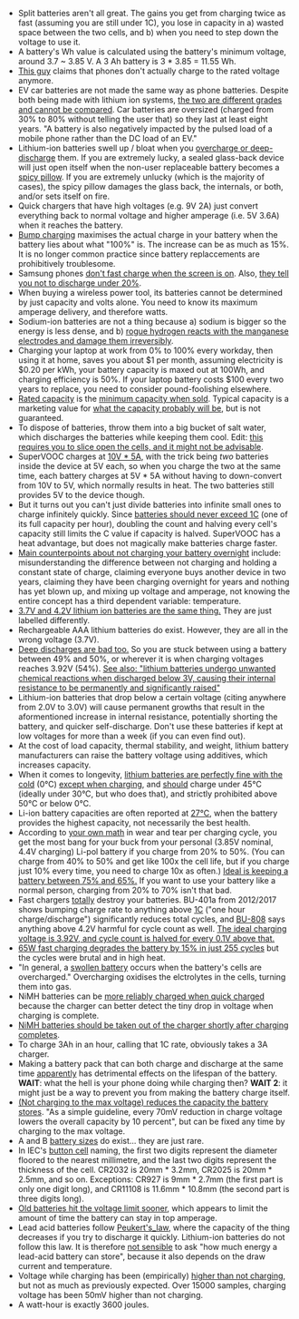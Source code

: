 - Split batteries aren't all great. The gains you get from charging twice as fast (assuming you are still under 1C), you lose in capacity in a) wasted space between the two cells, and b) when you need to step down the voltage to use it.
- A battery's Wh value is calculated using the battery's minimum voltage, around 3.7 ~ 3.85 V. A 3 Ah battery is 3 * 3.85 = 11.55 Wh.
- [This guy](https://old.reddit.com/r/explainlikeimfive/comments/iquiso/eli5_why_is_it_that_you_can_keep_a_house_phone_on/g4v8lqp/?context=10000) claims that phones don't actually charge to the rated voltage anymore.
- EV car batteries are not made the same way as phone batteries. Despite both being made with lithium ion systems, [the two are different grades and cannot be compared](https://batteryuniversity.com/learn/article/why_mobile_phone_batteries_do_not_last_as_long_as_an_ev_battery). Car batteries are oversized (charged from 30% to 80% without telling the user that) so they last at least eight years. "A battery is also negatively impacted by the pulsed load of a mobile phone rather than the DC load of an EV."
- Lithium-ion batteries swell up / bloat when you [overcharge or deep-discharge](https://www.dfrsolutions.com/blog/why-do-lithium-ion-batteries-swell) them. If you are extremely lucky, a sealed glass-back device will just open itself when the non-user replaceable battery becomes a [spicy pillow](https://www.reddit.com/r/spicypillows/). If you are extremely unlucky (which is the majority of cases), the spicy pillow damages the glass back, the internals, or both, and/or sets itself on fire.
- Quick chargers that have high voltages (e.g. 9V 2A) just convert everything back to normal voltage and higher amperage (i.e. 5V 3.6A) when it reaches the battery.
- [Bump charging](https://www.androidpolice.com/2010/12/14/your-battery-gauge-is-lying-to-you-everything-you-need-to-know-about-bump-charging-and-inconsistent-battery-drain/) maximises the actual charge in your battery when the battery lies about what "100%" is. The increase can be as much as 15%. It is no longer common practice since battery replaccements are prohibitively troublesome.
- Samsung phones [don't fast charge when the screen is on](https://www.xda-developers.com/charging-comparison-oneplus-huawei/). Also, [they tell you not to discharge under 20%](https://www.samsung.com/ie/support/mobile-devices/how-can-i-optimise-and-extend-the-battery-life-on-my-samsung-galaxy-smartphone/).
- When buying a wireless power tool, its batteries cannot be determined by just capacity and volts alone. You need to know its maximum amperage delivery, and therefore watts.
- Sodium-ion batteries are not a thing because a) sodium is bigger so the energy is less dense, and b) [rogue hydrogen reacts with the manganese electrodes and damage them irreversibly](https://www.futurity.org/sodium-ion-batteries-hydrogen-2124102/).
- Charging your laptop at work from 0% to 100% every workday, then using it at home, saves you about $1 per month, assuming electricity is $0.20 per kWh, your battery capacity is maxed out at 100Wh, and charging efficiency is 50%. If your laptop battery costs $100 every two years to replace, you need to consider pound-foolishing elsewhere.
- [Rated capacity](https://www.quora.com/What-is-the-difference-between-battery-capacity-and-rated-capacity) is the [minimum capacity when sold](https://news.samsung.com/global/samsung-brings-galaxy-to-more-people-introducing-galaxy-s10-lite-and-note10-lite). Typical capacity is a marketing value for [what the capacity probably will be](https://www.anandtech.com/show/15603/the-samsung-galaxy-s20-s20-ultra-exynos-snapdragon-review-megalomania-devices), but is not guaranteed.
- To dispose of batteries, throw them into a big bucket of salt water, which discharges the batteries while keeping them cool. Edit: [this requires you to slice open the cells, and it might not be advisable](https://forum.flitetest.com/index.php?threads/salt-water-lipo-disposal-bad-idea-or-really-bad-idea.12467/).
- SuperVOOC charges at [10V \* 5A](https://www.youtube.com/watch?v=ODeImrQs3ME), with the trick being _two_ batteries inside the device at 5V each, so when you charge the two at the same time, each battery charges at 5V \* 5A without having to down-convert from 10V to 5V, which normally results in heat. The two batteries still provides 5V to the device though.
- But it turns out you can't just divide batteries into infinite small ones to charge infinitely quickly. Since [batteries should never exceed 1C](https://www.reddit.com/r/Android/comments/gfrzxc/oppo_outright_confirmed_to_us_that_their_40w/) (one of its full capacity per hour), doubling the count and halving every cell's capacity still limits the C value if capacity is halved. SuperVOOC has a heat advantage, but does not magically make batteries charge faster.
- [Main counterpoints about not charging your battery overnight](https://linustechtips.com/main/topic/925633-stop-charging-your-phone-overnight/) include: misunderstanding the difference between not charging and holding a constant state of charge, claiming everyone buys another device in two years, claiming they have been charging overnight for years and nothing has yet blown up, and mixing up voltage and amperage, not knowing the entire concept has a third dependent variable: temperature.
- [3.7V and 4.2V lithium ion batteries are the same thing.](https://learn.adafruit.com/li-ion-and-lipoly-batteries/voltages) They are just labelled differently.
- Rechargeable AAA lithium batteries do exist. However, they are all in the wrong voltage (3.7V).
- [Deep discharges are bad too.](https://apple.stackexchange.com/questions/158465/iphone-6-charging-best-practices) So you are stuck between using a battery between 49% and 50%, or wherever it is when charging voltages reaches 3.92V (54%). [See also: "lithium batteries undergo unwanted chemical reactions when discharged below 3V, causing their internal resistance to be permanently and significantly raised"](https://electronics.stackexchange.com/a/219236)
- Lithium-ion batteries that drop below a certain voltage (citing anywhere from 2.0V to 3.0V) will cause permanent growths that result in the aformentioned increase in internal resistance, potentially shorting the battery, and quicker self-discharge. Don't use these batteries if kept at low voltages for more than a week (if you can even find out).
- At the cost of load capacity, thermal stability, and weight, lithium battery manufacturers can raise the battery voltage using additives, which increases capacity.
- When it comes to longevity, [lithium batteries are perfectly fine with the cold](http://batteryuniversity.com/learn/article/charging_at_high_and_low_temperatures) (0°C) [except when charging](https://electronics.stackexchange.com/questions/263036/why-charging-li-ion-batteries-in-cold-temperatures-would-harm-them), and [should](https://www.xda-developers.com/charging-comparison-oneplus-huawei/) charge under 45°C (ideally under 30°C, but who does that), and strictly prohibited above 50°C or below 0°C.
- Li-ion battery capacities are often reported at [27°C](https://batteryuniversity.com/learn/article/discharging_at_high_and_low_temperatures), when the battery provides the highest capacity, not necessarily the best health.
- According to [your own math](http://imgur.com/xa11NdK) in wear and tear per charging cycle, you get the most bang for your buck from your personal (3.85V nominal, 4.4V charging) Li-pol battery if you charge from 20% to 50%. (You can charge from 40% to 50% and get like 100x the cell life, but if you charge just 10% every time, you need to charge 10x as often.) [Ideal is keeping a battery between 75% and 65%.](http://batteryuniversity.com/learn/article/how_to_prolong_lithium_based_batteries) If you want to use your battery like a normal person, charging from 20% to 70% isn't that bad.
- Fast chargers [totally](http://batteryuniversity.com/learn/article/ultra_fast_chargers) destroy your batteries. BU-401a from 2012/2017 shows bumping charge rate to anything above [1C](batteryuniversity.com/learn/article/what_is_the_c_rate) ("one hour charge/discharge") significantly reduces total cycles, and [BU-808](http://batteryuniversity.com/learn/article/how_to_prolong_lithium_based_batteries) says anything above 4.2V harmful for cycle count as well. [The ideal charging voltage is 3.92V, and cycle count is halved for every 0.1V above that.](https://accubattery.zendesk.com/hc/en-us/articles/210224725-Charging-research-and-methodology)
- [65W fast charging degrades the battery by 15% in just 255 cycles](https://twitter.com/andreif7/status/1287846007917744132?s=09) but the cycles were brutal and in high heat.
- "In general, a [swollen battery](https://www.tekrevue.com/swollen-battery/) occurs when the battery's cells are overcharged." Overcharging oxidises the elctrolytes in the cells, turning them into gas.
- NiMH batteries can be [more reliably charged when quick charged](https://www.electronics-notes.com/articles/electronic_components/battery-technology/nimh-nickel-metal-hydride-charging.php) because the charger can better detect the tiny drop in voltage when charging is complete.
- [NiMH batteries should be taken out of the charger shortly after charging completes](http://batteryuniversity.com/learn/article/do_and_dont_battery_table).
- To charge 3Ah in an hour, calling that 1C rate, obviously takes a 3A charger.
- Making a battery pack that can both charge and discharge at the same time [apparently](https://www.anker.com/products/A1272011) has detrimental effects on the lifespan of the battery. **WAIT**: what the hell is your phone doing while charging then? **WAIT 2**: it might just be a way to prevent you from making the battery charge itself.
- [(Not charging to the max voltage) reduces the capacity the battery stores](https://batteryuniversity.com/learn/article/how_to_prolong_lithium_based_batteries). "As a simple guideline, every 70mV reduction in charge voltage lowers the overall capacity by 10 percent", but can be fixed any time by charging to the max voltage.
- A and B [battery sizes](https://en.wikipedia.org/wiki/List_of_battery_sizes) do exist... they are just rare.
- In IEC's [button cell](https://en.wikipedia.org/wiki/List_of_battery_sizes#Lithium_cells) naming, the first two digits represent the diameter floored to the nearest millimetre, and the last two digits represent the thickness of the cell. CR2032 is 20mm * 3.2mm, CR2025 is 20mm * 2.5mm, and so on. Exceptions: CR927 is 9mm * 2.7mm (the first part is only one digit long), and CR11108 is 11.6mm * 10.8mm (the second part is three digits long).
- [Old batteries hit the voltage limit sooner](http://batteryuniversity.com/learn/article/bu_409a_why_do_old_li_ion_batteries_take_long_to_charge), which appears to limit the amount of time the battery can stay in top amperage.
- Lead acid batteries follow [Peukert's_law](https://en.wikipedia.org/wiki/Peukert%27s_law), where the capacity of the thing decreases if you try to discharge it quickly. Lithium-ion batteries do not follow this law. It is therefore [not sensible](https://www.quora.com/What-is-the-average-wattage-on-a-car-battery) to ask "how much energy a lead-acid battery can store", because it also depends on the draw current and temperature.
- Voltage while charging has been (empirically) [higher than not charging](sources/image4.png), but not as much as previously expected. Over 15000 samples, charging voltage has been 50mV higher than not charging.
- A watt-hour is exactly 3600 joules.